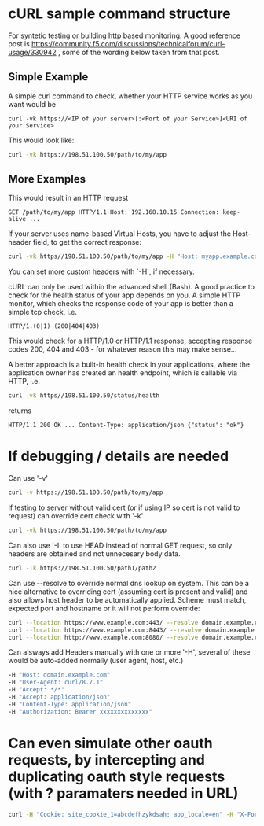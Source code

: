
# cURL sample command structure
For syntetic testing or building http based monitoring.
A good reference post is https://community.f5.com/discussions/technicalforum/curl-usage/330942 , some of the wording below taken from that post.

## Simple Example
A simple curl command to check, whether your HTTP service works as you want would be
```
curl -vk https://<IP of your server>[:<Port of your Service>]<URI of your Service>
```
This would look like:
```bash
curl -vk https://198.51.100.50/path/to/my/app
```

## More Examples

This would result in an HTTP request
```
GET /path/to/my/app HTTP/1.1 Host: 192.168.10.15 Connection: keep-alive ...
```

If your server uses name-based Virtual Hosts, you have to adjust the Host-header field, to get the correct response:
```bash
curl -vk https//198.51.100.50/path/to/my/app -H "Host: myapp.example.com"
```

You can set more custom headers with \`-H\`, if necessary.

cURL can only be used within the advanced shell (Bash). A good practice to check for the health status of your app depends on you. A simple HTTP monitor, which checks the response code of your app is better than a simple tcp check, i.e.
```
HTTP/1.(0|1) (200|404|403)
```
This would check for a HTTP/1.0 or HTTP/1.1 response, accepting response codes 200, 404 and 403 - for whatever reason this may make sense...

A better approach is a built-in health check in your applications, where the application owner has created an health endpoint, which is callable via HTTP, i.e.

```bash
curl -vk https//198.51.100.50/status/health
```

returns
```
HTTP/1.1 200 OK ... Content-Type: application/json {"status": "ok"}
```

# If debugging / details are needed
Can use \'-v\'
```bash
curl -v https://198.51.100.50/path/to/my/app
```

If testing to server without valid cert (or if using IP so cert is not valid to request) can override cert check with \'-k\'
```bash
curl -vk https://198.51.100.50/path/to/my/app
```

Can also use \'-I\' to use HEAD instead of normal GET request, so only headers are obtained and not unnecesary body data.
```bash
curl -Ik https://198.51.100.50/path1/path2
```

Can use --resolve to override normal dns lookup on system.
This can be a nice alternative to overriding cert (assuming cert is present and valid) and also allows host header to be automatically applied.
Scheme must match, expected port and hostname or it will not perform override:
```bash
curl --location https://www.example.com:443/ --resolve domain.example.com:10.44.204.225
curl --location https://www.example.com:8443/ --resolve domain.example.com:8443:10.44.204.225
curl --location http://www.example.com:8080/ --resolve domain.example.com:8080:10.44.204.225
```

Can alsways add Headers manually with one or more \'-H\', several of these would be auto-added normally (user agent, host, etc.)
```bash
-H "Host: domain.example.com"
-H "User-Agent: curl/8.7.1"
-H "Accept: */*"
-H "Accept: application/json" 
-H "Content-Type: application/json"
-H "Authorization: Bearer xxxxxxxxxxxxxx"
```

# Can even simulate other oauth requests, by intercepting and duplicating oauth style requests (with ? paramaters needed in URL)
```bash
curl -H "Cookie: site_cookie_1=abcdefhzykdsah; app_locale=en" -H "X-Forwarded-Host: www.example.com" -H "Host: privateserver.example.com" "https://privateserver.example.com:7443/application/sharing/oauth2/authorize/?client_id=auser&response_type=token&state=%7B%22portalUrl%22%3A%22https%3A%2F%2Fwww.example.com%2Fportal%22%7D&expiration=20160&redirect_uri=https%3A%2F%2Fwww.authexample.example.com%2Fhome%2Foauth-callback.html"
```
